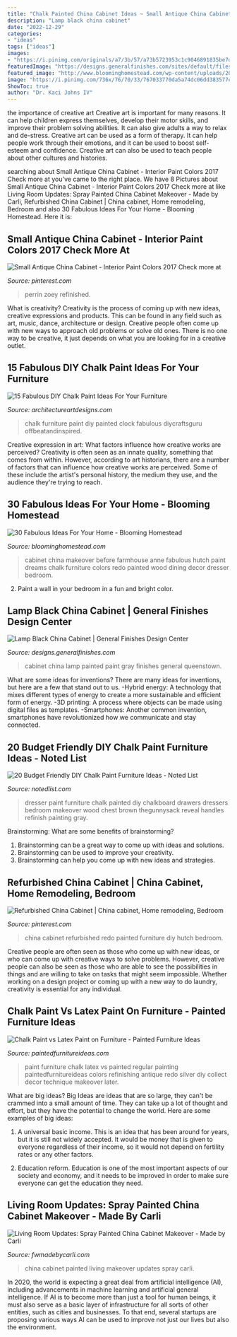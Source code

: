 ```yaml
---
title: "Chalk Painted China Cabinet Ideas ~ Small Antique China Cabinet"
description: "Lamp black china cabinet"
date: "2022-12-29"
categories:
- "ideas"
tags: ["ideas"]
images:
- "https://i.pinimg.com/originals/a7/3b/57/a73b5723953c1c9046891835be7d006b.jpg"
featuredImage: "https://designs.generalfinishes.com/sites/default/files/styles/post_main_image/public/post-images/scd-black-erin-20170814-vintageless-jules-china-cabinet-lamp-black-queenstown-gray-milk-paint-general-finishes.jpg?itok=eZG1dK7S"
featured_image: "http://www.bloominghomestead.com/wp-content/uploads/2014/04/China-Cabinet-Before-After.jpg"
image: "https://i.pinimg.com/736x/76/70/33/767033770da5a74dc06dd383577ccaea.jpg"
ShowToc: true
author: "Dr. Kaci Johns IV"
---
```



the importance of creative art
Creative art is important for many reasons. It can help children express themselves, develop their motor skills, and improve their problem solving abilities. It can also give adults a way to relax and de-stress.
Creative art can be used as a form of therapy. It can help people work through their emotions, and it can be used to boost self-esteem and confidence. Creative art can also be used to teach people about other cultures and histories.

	

		
searching about Small Antique China Cabinet - Interior Paint Colors 2017 Check more at you've came to the right place. We have 8 Pictures about Small Antique China Cabinet - Interior Paint Colors 2017 Check more at like Living Room Updates: Spray Painted China Cabinet Makeover - Made by Carli, Refurbished China Cabinet | China cabinet, Home remodeling, Bedroom and also 30 Fabulous Ideas For Your Home - Blooming Homestead. Here it is:
		
    
## Small Antique China Cabinet - Interior Paint Colors 2017 Check More At

<img loading=lazy src="https://i.pinimg.com/originals/a7/3b/57/a73b5723953c1c9046891835be7d006b.jpg" onerror="this.onerror=null;this.src='https://tse2.mm.bing.net/th?id=OIP.2uXbiqQnCzq8EK3_uWqidgHaNK&amp;pid=15.1';" alt="Small Antique China Cabinet - Interior Paint Colors 2017 Check more at">

_Source: pinterest.com_

>perrin zoey refinished. 

	

What is creativity?
Creativity is the process of coming up with new ideas, creative expressions and products. This can be found in any field such as art, music, dance, architecture or design. Creative people often come up with new ways to approach old problems or solve old ones. There is no one way to be creative, it just depends on what you are looking for in a creative outlet.

    
## 15 Fabulous DIY Chalk Paint Ideas For Your Furniture

<img loading=lazy src="https://www.architectureartdesigns.com/wp-content/uploads/2017/05/15-Fabulous-DIY-Chalk-Paint-Ideas-For-Your-Furniture-14.jpg" onerror="this.onerror=null;this.src='https://tse3.mm.bing.net/th?id=OIP.iQ1IzA1ilkbjeSu3jkqbUwHaLH&amp;pid=15.1';" alt="15 Fabulous DIY Chalk Paint Ideas For Your Furniture">

_Source: architectureartdesigns.com_

>chalk furniture paint diy painted clock fabulous diycraftsguru offbeatandinspired. 

	

Creative expression in art: What factors influence how creative works are perceived?
Creativity is often seen as an innate quality, something that comes from within. However, according to art historians, there are a number of factors that can influence how creative works are perceived. Some of these include the artist's personal history, the medium they use, and the audience they're trying to reach.

    
## 30 Fabulous Ideas For Your Home - Blooming Homestead

<img loading=lazy src="http://www.bloominghomestead.com/wp-content/uploads/2014/04/China-Cabinet-Before-After.jpg" onerror="this.onerror=null;this.src='https://tse3.mm.bing.net/th?id=OIP.6iRaT3IBefUw_-5ECFE8ngHaKY&amp;pid=15.1';" alt="30 Fabulous Ideas For Your Home - Blooming Homestead">

_Source: bloominghomestead.com_

>cabinet china makeover before farmhouse anne fabulous hutch paint dreams chalk furniture colors redo painted wood dining decor dresser bedroom. 

	

2. Paint a wall in your bedroom in a fun and bright color.

    
## Lamp Black China Cabinet | General Finishes Design Center

<img loading=lazy src="https://designs.generalfinishes.com/sites/default/files/styles/post_main_image/public/post-images/scd-black-erin-20170814-vintageless-jules-china-cabinet-lamp-black-queenstown-gray-milk-paint-general-finishes.jpg?itok=eZG1dK7S" onerror="this.onerror=null;this.src='https://tse1.mm.bing.net/th?id=OIP.6WsLRzVq4YG7UtzzHER6XAHaKL&amp;pid=15.1';" alt="Lamp Black China Cabinet | General Finishes Design Center">

_Source: designs.generalfinishes.com_

>cabinet china lamp painted paint gray finishes general queenstown. 

	

What are some ideas for inventions?
There are many ideas for inventions, but here are a few that stand out to us. 
-Hybrid energy: A technology that mixes different types of energy to create a more sustainable and efficient form of energy.
-3D printing: A process where objects can be made using digital files as templates.
-Smartphones: Another common invention, smartphones have revolutionized how we communicate and stay connected.

    
## 20 Budget Friendly DIY Chalk Paint Furniture Ideas - Noted List

<img loading=lazy src="http://notedlist.com/wp-content/uploads/2015/07/chalk-paint-furniture-ideas/21-chalk-paint-furniture-ideas.jpg" onerror="this.onerror=null;this.src='https://tse4.mm.bing.net/th?id=OIP.6OfwZHMBZE0tfzrLjv85nQHaN_&amp;pid=15.1';" alt="20 Budget Friendly DIY Chalk Paint Furniture Ideas - Noted List">

_Source: notedlist.com_

>dresser paint furniture chalk painted diy chalkboard drawers dressers bedroom makeover wood chest brown thegunnysack reveal handles refinish painting gray. 

	

Brainstorming: What are some benefits of brainstorming?
1. Brainstorming can be a great way to come up with ideas and solutions.
2. Brainstorming can be used to improve your creativity.
3. Brainstorming can help you come up with new ideas and strategies.

    
## Refurbished China Cabinet | China Cabinet, Home Remodeling, Bedroom

<img loading=lazy src="https://i.pinimg.com/736x/76/70/33/767033770da5a74dc06dd383577ccaea.jpg" onerror="this.onerror=null;this.src='https://tse4.mm.bing.net/th?id=OIP.lAUYyGXsrE4qWC8PtP8zXgHaJ3&amp;pid=15.1';" alt="Refurbished China Cabinet | China cabinet, Home remodeling, Bedroom">

_Source: pinterest.com_

>china cabinet refurbished redo painted furniture diy hutch bedroom. 

	

Creative people are often seen as those who come up with new ideas, or who can come up with creative ways to solve problems. However, creative people can also be seen as those who are able to see the possibilities in things and are willing to take on tasks that might seem impossible. Whether working on a design project or coming up with a new way to do laundry, creativity is essential for any individual.

    
## Chalk Paint Vs Latex Paint On Furniture - Painted Furniture Ideas

<img loading=lazy src="http://paintedfurnitureideas.com/wp-content/uploads/2013/03/chalkpaintvslatexpaint.jpg" onerror="this.onerror=null;this.src='https://tse2.mm.bing.net/th?id=OIP.i1dMjEj2vL_XCEcGIWKCCwAAAA&amp;pid=15.1';" alt="Chalk Paint vs Latex Paint on Furniture - Painted Furniture Ideas">

_Source: paintedfurnitureideas.com_

>paint furniture chalk latex vs painted regular painting paintedfurnitureideas colors refinishing antique redo silver diy collect decor technique makeover later. 

	

What are big ideas?
Big Ideas are ideas that are so large, they can't be crammed into a small amount of time. They can take up a lot of thought and effort, but they have the potential to change the world. Here are some examples of big ideas:
1. A universal basic income. This is an idea that has been around for years, but it is still not widely accepted. It would be money that is given to everyone regardless of their income, so it would not depend on fertility rates or any other factors.

2. Education reform. Education is one of the most important aspects of our society and economy, and it needs to be improved in order to make sure everyone can get the education they need.

    
## Living Room Updates: Spray Painted China Cabinet Makeover - Made By Carli

<img loading=lazy src="http://4.bp.blogspot.com/-UyZa6-lrygU/Tsh0u0zFbbI/AAAAAAAAG9Q/x5kryFdTGsk/s1600/IMG_8923.JPG" onerror="this.onerror=null;this.src='https://tse4.mm.bing.net/th?id=OIP.LiS87Icfgq09_7UEhKVqbgHaLG&amp;pid=15.1';" alt="Living Room Updates: Spray Painted China Cabinet Makeover - Made by Carli">

_Source: fwmadebycarli.com_

>china cabinet painted living makeover updates spray carli. 

	

In 2020, the world is expecting a great deal from artificial intelligence (AI), including advancements in machine learning and artificial general intelligence. If AI is to become more than just a tool for human beings, it must also serve as a basic layer of infrastructure for all sorts of other entities, such as cities and businesses. To that end, several startups are proposing various ways AI can be used to improve not just our lives but also the environment.

